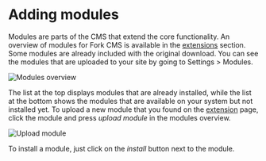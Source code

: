 # Adding modules

Modules are parts of the CMS that extend the core functionality. An overview of modules for Fork CMS is available in the [extensions](http://www.fork-cms.com/extensions/apps) section. Some modules are already included with the original download. You can see the modules that are uploaded to your site by going to Settings > Modules.

![Modules overview](https://raw.github.com/forkcms/documentation/master/02.%20getting%20started/assets/modules.png)

The list at the top displays modules that are already installed, while the list at the bottom shows the modules that are available on your system but not installed yet. To upload a new module that you found on the [extension](http://www.fork-cms.com/extensions/apps) page, click the module and press *upload module* in the modules overview.

![Upload module](https://raw.github.com/forkcms/documentation/master/02.%20getting%20started/assets/modules_upload.png)

To install a module, just click on the *install* button next to the module.
